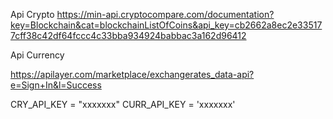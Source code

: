 Api Crypto
https://min-api.cryptocompare.com/documentation?key=Blockchain&cat=blockchainListOfCoins&api_key=cb2662a8ec2e335177cff38c42df64fccc4c33bba934924babbac3a162d96412

Api Currency

https://apilayer.com/marketplace/exchangerates_data-api?e=Sign+In&l=Success

CRY_API_KEY = "xxxxxxx"
CURR_API_KEY = 'xxxxxxx'